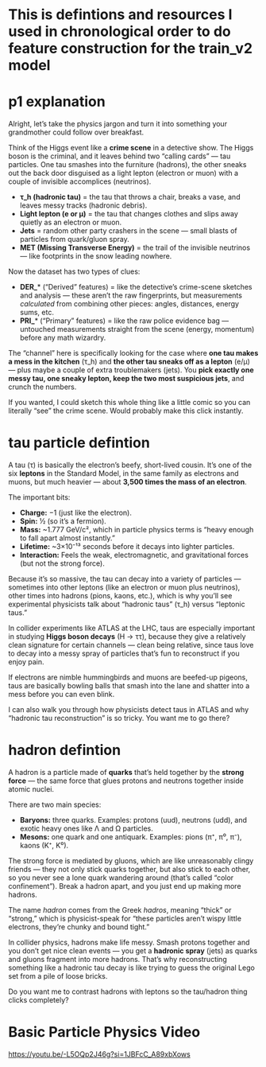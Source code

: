 # This is defintions and resources I used in chronological order to do feature construction for the train_v2 model

# p1 explanation 

Alright, let’s take the physics jargon and turn it into something your grandmother could follow over breakfast.

Think of the Higgs event like a **crime scene** in a detective show. The Higgs boson is the criminal, and it leaves behind two “calling cards” — tau particles. One tau smashes into the furniture (hadrons), the other sneaks out the back door disguised as a light lepton (electron or muon) with a couple of invisible accomplices (neutrinos).

* **τ\_h (hadronic tau)** = the tau that throws a chair, breaks a vase, and leaves messy tracks (hadronic debris).
* **Light lepton (e or μ)** = the tau that changes clothes and slips away quietly as an electron or muon.
* **Jets** = random other party crashers in the scene — small blasts of particles from quark/gluon spray.
* **MET (Missing Transverse Energy)** = the trail of the invisible neutrinos — like footprints in the snow leading nowhere.

Now the dataset has two types of clues:

* **DER\_**\* (“Derived” features) = like the detective’s crime-scene sketches and analysis — these aren’t the raw fingerprints, but measurements *calculated* from combining other pieces: angles, distances, energy sums, etc.
* **PRI\_**\* (“Primary” features) = like the raw police evidence bag — untouched measurements straight from the scene (energy, momentum) before any math wizardry.

The “channel” here is specifically looking for the case where **one tau makes a mess in the kitchen** (τ\_h) and **the other tau sneaks off as a lepton** (e/μ) — plus maybe a couple of extra troublemakers (jets). You **pick exactly one messy tau, one sneaky lepton, keep the two most suspicious jets**, and crunch the numbers.

If you wanted, I could sketch this whole thing like a little comic so you can literally “see” the crime scene. Would probably make this click instantly.

# tau particle defintion 

A tau (τ) is basically the electron’s beefy, short-lived cousin. It’s one of the six **leptons** in the Standard Model, in the same family as electrons and muons, but much heavier — about **3,500 times the mass of an electron**.

The important bits:

* **Charge:** −1 (just like the electron).
* **Spin:** ½ (so it’s a fermion).
* **Mass:** \~1.777 GeV/c², which in particle physics terms is “heavy enough to fall apart almost instantly.”
* **Lifetime:** \~3×10⁻¹³ seconds before it decays into lighter particles.
* **Interaction:** Feels the weak, electromagnetic, and gravitational forces (but not the strong force).

Because it’s so massive, the tau can decay into a variety of particles — sometimes into other leptons (like an electron or muon plus neutrinos), other times into hadrons (pions, kaons, etc.), which is why you’ll see experimental physicists talk about “hadronic taus” (τ\_h) versus “leptonic taus.”

In collider experiments like ATLAS at the LHC, taus are especially important in studying **Higgs boson decays** (H → ττ), because they give a relatively clean signature for certain channels — clean being relative, since taus love to decay into a messy spray of particles that’s fun to reconstruct if you enjoy pain.

If electrons are nimble hummingbirds and muons are beefed-up pigeons, taus are basically bowling balls that smash into the lane and shatter into a mess before you can even blink.

I can also walk you through how physicists detect taus in ATLAS and why “hadronic tau reconstruction” is so tricky. You want me to go there?

# hadron defintion

A hadron is a particle made of **quarks** that’s held together by the **strong force** — the same force that glues protons and neutrons together inside atomic nuclei.

There are two main species:

* **Baryons:** three quarks. Examples: protons (uud), neutrons (udd), and exotic heavy ones like Λ and Ω particles.
* **Mesons:** one quark and one antiquark. Examples: pions (π⁺, π⁰, π⁻), kaons (K⁺, K⁰).

The strong force is mediated by gluons, which are like unreasonably clingy friends — they not only stick quarks together, but also stick to each other, so you never see a lone quark wandering around (that’s called “color confinement”). Break a hadron apart, and you just end up making more hadrons.

The name *hadron* comes from the Greek *hadros*, meaning “thick” or “strong,” which is physicist-speak for “these particles aren’t wispy little electrons, they’re chunky and bound tight.”

In collider physics, hadrons make life messy. Smash protons together and you don’t get nice clean events — you get a **hadronic spray** (jets) as quarks and gluons fragment into more hadrons. That’s why reconstructing something like a hadronic tau decay is like trying to guess the original Lego set from a pile of loose bricks.

Do you want me to contrast hadrons with leptons so the tau/hadron thing clicks completely?

# Basic Particle Physics Video

https://youtu.be/-L5OQp2J46g?si=1JBFcC_A89xbXows

